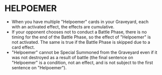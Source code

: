 
# HELPOEMER

*   When you have multiple "Helpoemer" cards in your Graveyard, each with an activated effect, the effects are cumulative.
*   If your opponent chooses not to conduct a Battle Phase, there is no timing for the end of the Battle Phase, so the effect of "Helpoemer" is not activated. The same is true if the Battle Phase is skipped due to a card effect.
*   "Helpoemer" cannot be Special Summoned from the Graveyard even if it was not destroyed as a result of battle (the final sentence on "Helpoemer" is a condition, not an effect, and is not subject to the first sentence on "Helpoemer").

  